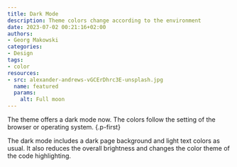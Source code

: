 ```yaml
---
title: Dark Mode
description: Theme colors change according to the environment
date: 2023-07-02 00:21:16+02:00
authors:
- Georg Makowski
categories:
- Design
tags:
- color
resources:
- src: alexander-andrews-vGCErDhrc3E-unsplash.jpg
  name: featured
  params:
    alt: Full moon
---
```


The theme offers a dark mode now. The colors follow the setting of the browser or operating system.
{.p-first}
<!--more-->

The dark mode includes a dark page background and light text colors as usual. It also reduces the overall brightness and changes the color theme of the code highlighting.
